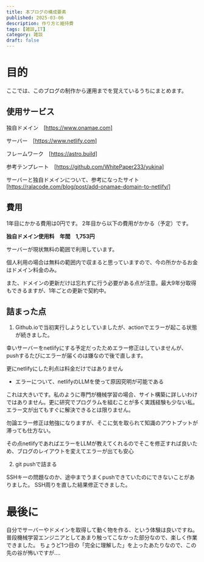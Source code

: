 ```yaml
---
title: 本ブログの構成要素
published: 2025-03-06
description: 作り方と維持費
tags: [雑談,IT]
category: 雑談
draft: false
---
```


# 目的

ここでは、このブログの制作から運用までを覚えているうちにまとめます。

## 使用サービス

独自ドメイン　[https://www.onamae.com]


サーバー　[https://www.netlify.com]


フレームワーク　[https://astro.build]


参考テンプレート　[https://github.com/WhitePaper233/yukina]


サーバーと独自ドメインについて、参考になったサイト[https://ralacode.com/blog/post/add-onamae-domain-to-netlify/]

## 費用
1年目にかかる費用は0円です。
2年目から以下の費用がかかる（予定）です。

**独自ドメイン使用料　年間　1,753円**



サーバーが現状無料の範囲で利用しています。

個人利用の場合は無料の範囲内で収まると思っていますので、今の所かかるお金はドメイン料金のみ。

また、ドメインの更新だけは忘れずに行う必要がある点が注意。最大9年分取得もできるますが、1年ごとの更新で契約中。

## 詰まった点

1. Github.ioで当初実行しようとしていましたが、actionでエラーが起こる状態が続きました。

幸いサーバーをnetlifyにする予定だったためエラー修正はしていませんが、pushするたびにエラーが届くのは嫌なので後で直します。

更にnetlifyにした利点は料金だけではありません

- エラーについて、netlifyのLLMを使って原因究明が可能である

これは大きいです。私のように専門が機械学習の場合、サイト構築に詳しいわけではありません。更に研究でプログラムを組むことが多く実践経験も少ない私。エラー文が出てもすぐに解決できるとは限りません。

勿論エラー修正は勉強になりますが、そこに気を取られて知識のアウトプットが滞っても仕方ない。

その点netlifyであればエラーをLLMが教えてくれるのでそこを修正すれば良いため、ブログのレイアウトを変えてエラーが出ても安心

2. git pushで詰まる

SSHキーの問題なのか、途中までうまくpushできていたのにできないことがありました。
SSH周りを直した結果修正できました。

# 最後に

自分でサーバーやドメインを取得して動く物を作る、という体験は良いですね。
普段機械学習エンジニアとしてあまり触ってこなかった部分なので、楽しく作業できました。
ちょうど1つ目の「完全に理解した」を上ったあたりなので、この先の谷が怖いですが....




